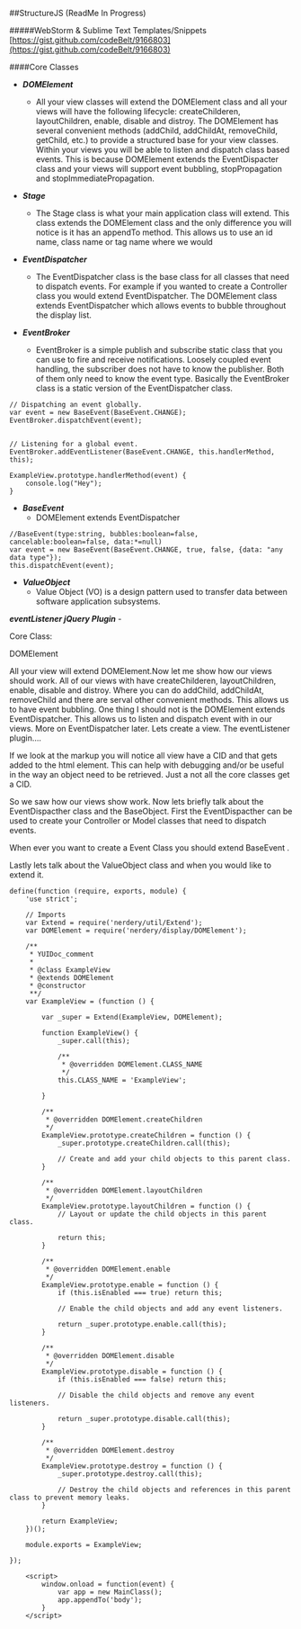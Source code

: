##StructureJS (ReadMe In Progress)

#####WebStorm & Sublime Text Templates/Snippets
[https://gist.github.com/codeBelt/9166803](https://gist.github.com/codeBelt/9166803)

####Core Classes
* ___DOMElement___
	* All your view classes will extend the DOMElement class and all your views will have the following lifecycle: createChilderen, layoutChildren, enable, disable and distroy. The DOMElement has several convenient methods (addChild, addChildAt, removeChild, getChild, etc.) to provide a structured base for your view classes. Within your views you will be able to listen and dispatch class based events. This is because DOMElement extends the EventDispacter class and your views will support event bubbling, stopPropagation and stopImmediatePropagation.
	
* ___Stage___
	* The Stage class is what your main application class will extend. This class extends the DOMElement class and the only difference you will notice is it has an appendTo method. This allows us to use an id name, class name or tag name where we would 
	
* ___EventDispatcher___
	* The EventDispatcher class is the base class for all classes that need to dispatch events. For example if you wanted to create a Controller class you would extend EventDispatcher. The DOMElement class extends EventDispatcher which allows events to bubble throughout the display list. 
	
* ___EventBroker___
	* EventBroker is a simple publish and subscribe static class that you can use to fire and receive notifications. Loosely coupled event handling, the subscriber does not have to know the publisher. Both of them only need to know the event type. Basically the EventBroker class is a static version of the EventDispatcher class.
	
```
// Dispatching an event globally.
var event = new BaseEvent(BaseEvent.CHANGE);
EventBroker.dispatchEvent(event);


// Listening for a global event.
EventBroker.addEventListener(BaseEvent.CHANGE, this.handlerMethod, this);

ExampleView.prototype.handlerMethod(event) {
    console.log("Hey");
}
```

* ___BaseEvent___
	* DOMElement extends EventDispatcher
	
```
//BaseEvent(type:string, bubbles:boolean=false, cancelable:boolean=false, data:*=null)
var event = new BaseEvent(BaseEvent.CHANGE, true, false, {data: "any data type"});
this.dispatchEvent(event);
```

* ___ValueObject___
	* Value Object (VO) is a design pattern used to transfer data between software application subsystems.
	
___eventListener jQuery Plugin___ - 



Core Class:

DOMElement

All your view will extend DOMElement.Now let me show how our views should work. All of our views with have createChilderen, layoutChildren, enable, disable and distroy.  Where you can do addChild, addChildAt, removeChild and there are serval other convenient methods. This allows us to have event bubbling. One thing I should not is the DOMElement extends EventDispatcher. This allows us to listen and dispatch event with in our views. More on EventDispatcher later. Lets create a view. The eventListener plugin….

If we look at the markup you will notice all view have a CID and that gets added to the html element. This can help with debugging and/or be useful in the way an object need to be retrieved. Just a not all the core classes get a CID.

So we saw how our views show work. Now lets briefly talk about the EventDispacther class and the BaseObject. First the EventDispacther can be used to create your Controller or Model classes that need to dispatch events. 

When ever you want to create a Event Class you should extend BaseEvent .

Lastly lets talk about the ValueObject class and when you would like to extend it.


```
define(function (require, exports, module) {
    'use strict';

    // Imports
    var Extend = require('nerdery/util/Extend');
    var DOMElement = require('nerdery/display/DOMElement');

    /**
     * YUIDoc_comment
     *
     * @class ExampleView
     * @extends DOMElement
     * @constructor
     **/
    var ExampleView = (function () {

        var _super = Extend(ExampleView, DOMElement);

        function ExampleView() {
            _super.call(this);

            /**
             * @overridden DOMElement.CLASS_NAME
             */
            this.CLASS_NAME = 'ExampleView';

        }

        /**
         * @overridden DOMElement.createChildren
         */
        ExampleView.prototype.createChildren = function () {
            _super.prototype.createChildren.call(this);

            // Create and add your child objects to this parent class.
        }

        /**
         * @overridden DOMElement.layoutChildren
         */
        ExampleView.prototype.layoutChildren = function () {
            // Layout or update the child objects in this parent class.

            return this;
        }

        /**
         * @overridden DOMElement.enable
         */
        ExampleView.prototype.enable = function () {
            if (this.isEnabled === true) return this;

            // Enable the child objects and add any event listeners.

            return _super.prototype.enable.call(this);
        }

        /**
         * @overridden DOMElement.disable
         */
        ExampleView.prototype.disable = function () {
            if (this.isEnabled === false) return this;

            // Disable the child objects and remove any event listeners.

            return _super.prototype.disable.call(this);
        }

        /**
         * @overridden DOMElement.destroy
         */
        ExampleView.prototype.destroy = function () {
            _super.prototype.destroy.call(this);

            // Destroy the child objects and references in this parent class to prevent memory leaks.
        }

        return ExampleView;
    })();

    module.exports = ExampleView;

});
```

```
	<script>
    	window.onload = function(event) {
			var app = new MainClass();
			app.appendTo('body');
		}
	</script>
```